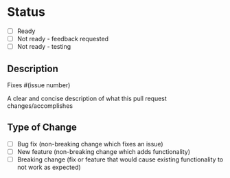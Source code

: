 # Status

- [ ] Ready
- [ ] Not ready - feedback requested
- [ ] Not ready - testing

## Description

Fixes #(issue number)

A clear and concise description of what this pull request changes/accomplishes

## Type of Change

- [ ] Bug fix (non-breaking change which fixes an issue)
- [ ] New feature (non-breaking change which adds functionality)
- [ ] Breaking change (fix or feature that would cause existing functionality to not work as expected)
